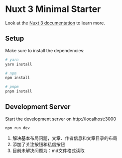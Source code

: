 # Nuxt 3 Minimal Starter

Look at the [Nuxt 3 documentation](https://nuxt.com/docs/getting-started/introduction) to learn more.

## Setup

Make sure to install the dependencies:

```bash
# yarn
yarn install

# npm
npm install

# pnpm
pnpm install
```

## Development Server

Start the development server on http://localhost:3000

```bash
npm run dev
```
1. 解决基本布局问题，文章、作者信息和文章目录的布局
2. 添加了关注按钮和私信按钮
3. 目前未解决问题为：md文件格式读取



